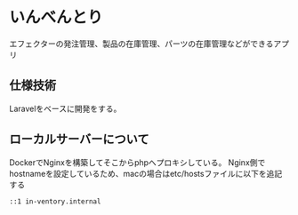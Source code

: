 # いんべんとり
エフェクターの発注管理、製品の在庫管理、パーツの在庫管理などができるアプリ

## 仕様技術
Laravelをベースに開発をする。

## ローカルサーバーについて
DockerでNginxを構築してそこからphpへプロキシしている。
Nginx側でhostnameを設定しているため、macの場合はetc/hostsファイルに以下を追記する

```
::1 in-ventory.internal
```